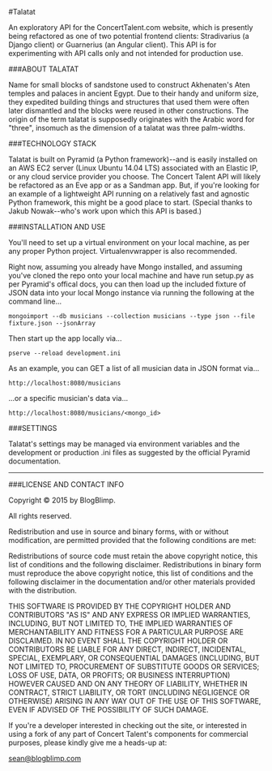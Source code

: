 #Talatat

An exploratory API for the ConcertTalent.com website, which is presently being refactored as one of two potential frontend clients: Stradivarius (a Django client) or Guarnerius (an Angular client). This API is for experimenting with API calls only and not intended for production use.


###ABOUT TALATAT

Name for small blocks of sandstone used to construct Akhenaten's Aten temples and palaces in ancient Egypt. Due to their handy and uniform size, they expedited building things and structures that used them were often later dismantled and the blocks were reused in other constructions. The origin of the term talatat is supposedly originates with the Arabic word for "three", insomuch as the dimension of a talatat was three palm-widths.


###TECHNOLOGY STACK

Talatat is built on Pyramid (a Python framework)--and is easily installed on an AWS EC2 server (Linux Ubuntu 14.04 LTS) associated with an Elastic IP, or any cloud service provider you choose. The Concert Talent API will likely be refactored as an Eve app or as a Sandman app. But, if you're looking for an example of a lightweight API running on a relatively fast and agnostic Python framework, this might be a good place to start. (Special thanks to Jakub Nowak--who's work upon which this API is based.)

###INSTALLATION AND USE

You'll need to set up a virtual environment on your local machine, as per 
any proper Python project. Virtualenvwrapper is also recommended.

Right now, assuming you already have Mongo installed, and assuming you've
cloned the repo onto your local machine and have run setup.py as per
Pyramid's offical docs, you can then load up the included fixture of JSON data into your local Mongo instance via running the following at the command line...

    mongoimport --db musicians --collection musicians --type json --file fixture.json --jsonArray

Then start up the app locally via...

    pserve --reload development.ini
    
As an example, you can GET a list of all musician data in JSON format via...

    http://localhost:8080/musicians
    
...or a specific musician's data via...

    http://localhost:8080/musicians/<mongo_id>



###SETTINGS

Talatat's settings may be managed via environment variables and the development or production .ini files as suggested by the official Pyramid documentation.
 
------------------------------------------------------------------------

###LICENSE AND CONTACT INFO

Copyright © 2015 by BlogBlimp.

All rights reserved.

Redistribution and use in source and binary forms, with or without modification, are permitted provided that the following conditions are met:

Redistributions of source code must retain the above copyright notice, this list of conditions and the following disclaimer. Redistributions in binary form must reproduce the above copyright notice, this list of conditions and the following disclaimer in the documentation and/or other materials provided with the distribution.

THIS SOFTWARE IS PROVIDED BY THE COPYRIGHT HOLDER AND CONTRIBUTORS "AS IS" AND ANY EXPRESS OR IMPLIED WARRANTIES, INCLUDING, BUT NOT LIMITED TO, THE IMPLIED WARRANTIES OF MERCHANTABILITY AND FITNESS FOR A PARTICULAR PURPOSE ARE DISCLAIMED. IN NO EVENT SHALL THE COPYRIGHT HOLDER OR CONTRIBUTORS BE LIABLE FOR ANY DIRECT, INDIRECT, INCIDENTAL, SPECIAL, EXEMPLARY, OR CONSEQUENTIAL DAMAGES (INCLUDING, BUT NOT LIMITED TO, PROCUREMENT OF SUBSTITUTE GOODS OR SERVICES; LOSS OF USE, DATA, OR PROFITS; OR BUSINESS INTERRUPTION) HOWEVER CAUSED AND ON ANY THEORY OF LIABILITY, WHETHER IN CONTRACT, STRICT LIABILITY, OR TORT (INCLUDING NEGLIGENCE OR OTHERWISE) ARISING IN ANY WAY OUT OF THE USE OF THIS SOFTWARE, EVEN IF ADVISED OF THE POSSIBILITY OF SUCH DAMAGE.

If you're a developer interested in checking out the site, or interested in using a fork of any part of Concert Talent's components for commercial purposes, please kindly give me a heads-up at:

sean@blogblimp.com
